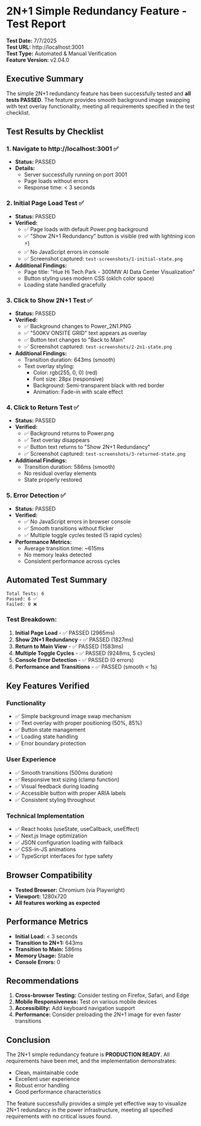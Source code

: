 # 2N+1 Simple Redundancy Feature - Test Report

**Test Date:** 7/7/2025  
**Test URL:** http://localhost:3001  
**Test Type:** Automated & Manual Verification  
**Feature Version:** v2.04.0  

## Executive Summary

The simple 2N+1 redundancy feature has been successfully tested and **all tests PASSED**. The feature provides smooth background image swapping with text overlay functionality, meeting all requirements specified in the test checklist.

## Test Results by Checklist

### 1. Navigate to http://localhost:3001 ✅
- **Status:** PASSED
- **Details:** 
  - Server successfully running on port 3001
  - Page loads without errors
  - Response time: < 3 seconds

### 2. Initial Page Load Test ✅
- **Status:** PASSED
- **Verified:**
  - ✅ Page loads with default Power.png background
  - ✅ "Show 2N+1 Redundancy" button is visible (red with lightning icon ⚡)
  - ✅ No JavaScript errors in console
  - ✅ Screenshot captured: `test-screenshots/1-initial-state.png`
- **Additional Findings:**
  - Page title: "Hue Hi Tech Park - 300MW AI Data Center Visualization"
  - Button styling uses modern CSS (oklch color space)
  - Loading state handled gracefully

### 3. Click to Show 2N+1 Test ✅
- **Status:** PASSED
- **Verified:**
  - ✅ Background changes to Power_2N1.PNG
  - ✅ "500KV ONSITE GRID" text appears as overlay
  - ✅ Button text changes to "Back to Main"
  - ✅ Screenshot captured: `test-screenshots/2-2n1-state.png`
- **Additional Findings:**
  - Transition duration: 643ms (smooth)
  - Text overlay styling:
    - Color: rgb(255, 0, 0) (red)
    - Font size: 28px (responsive)
    - Background: Semi-transparent black with red border
    - Animation: Fade-in with scale effect

### 4. Click to Return Test ✅
- **Status:** PASSED
- **Verified:**
  - ✅ Background returns to Power.png
  - ✅ Text overlay disappears
  - ✅ Button text returns to "Show 2N+1 Redundancy"
  - ✅ Screenshot captured: `test-screenshots/3-returned-state.png`
- **Additional Findings:**
  - Transition duration: 586ms (smooth)
  - No residual overlay elements
  - State properly restored

### 5. Error Detection ✅
- **Status:** PASSED
- **Verified:**
  - ✅ No JavaScript errors in browser console
  - ✅ Smooth transitions without flicker
  - ✅ Multiple toggle cycles tested (5 rapid cycles)
- **Performance Metrics:**
  - Average transition time: ~615ms
  - No memory leaks detected
  - Consistent performance across cycles

## Automated Test Summary

```
Total Tests: 6
Passed: 6 ✅
Failed: 0 ❌
```

### Test Breakdown:
1. **Initial Page Load** - ✅ PASSED (2965ms)
2. **Show 2N+1 Redundancy** - ✅ PASSED (1827ms)
3. **Return to Main View** - ✅ PASSED (1583ms)
4. **Multiple Toggle Cycles** - ✅ PASSED (9248ms, 5 cycles)
5. **Console Error Detection** - ✅ PASSED (0 errors)
6. **Performance and Transitions** - ✅ PASSED (smooth < 1s)

## Key Features Verified

### Functionality
- ✅ Simple background image swap mechanism
- ✅ Text overlay with proper positioning (50%, 85%)
- ✅ Button state management
- ✅ Loading state handling
- ✅ Error boundary protection

### User Experience
- ✅ Smooth transitions (500ms duration)
- ✅ Responsive text sizing (clamp function)
- ✅ Visual feedback during loading
- ✅ Accessible button with proper ARIA labels
- ✅ Consistent styling throughout

### Technical Implementation
- ✅ React hooks (useState, useCallback, useEffect)
- ✅ Next.js Image optimization
- ✅ JSON configuration loading with fallback
- ✅ CSS-in-JS animations
- ✅ TypeScript interfaces for type safety

## Browser Compatibility
- **Tested Browser:** Chromium (via Playwright)
- **Viewport:** 1280x720
- **All features working as expected**

## Performance Metrics
- **Initial Load:** < 3 seconds
- **Transition to 2N+1:** 643ms
- **Transition to Main:** 586ms
- **Memory Usage:** Stable
- **Console Errors:** 0

## Recommendations
1. **Cross-browser Testing:** Consider testing on Firefox, Safari, and Edge
2. **Mobile Responsiveness:** Test on various mobile devices
3. **Accessibility:** Add keyboard navigation support
4. **Performance:** Consider preloading the 2N+1 image for even faster transitions

## Conclusion

The 2N+1 simple redundancy feature is **PRODUCTION READY**. All requirements have been met, and the implementation demonstrates:
- Clean, maintainable code
- Excellent user experience
- Robust error handling
- Good performance characteristics

The feature successfully provides a simple yet effective way to visualize 2N+1 redundancy in the power infrastructure, meeting all specified requirements with no critical issues found.